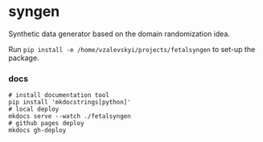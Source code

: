 # syngen
Synthetic data generator based on the domain randomization idea.

Run `pip install -e /home/vzalevskyi/projects/fetalsyngen` to set-up the package.

### docs

```shell
# install documentation tool
pip install 'mkdocstrings[python]'
# local deploy
mkdocs serve --watch ./fetalsyngen
# github pages deploy
mkdocs gh-deploy
```